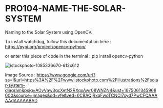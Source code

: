 # PRO104-NAME-THE-SOLAR-SYSTEM

Naming to the Solar System using OpenCV.

To install watchdog, follow this documentation here : https://pypi.org/project/opencv-python/

or enter this piece of code in the terminal : pip install opencv-python

![istockphoto-1085336670-612x612](https://user-images.githubusercontent.com/91470382/215311199-35413064-192a-434d-ba2d-1697ae2d7561.jpg)

Image Source : https://www.google.com/url?sa=i&url=https%3A%2F%2Fwww.istockphoto.com%2Fillustrations%2Fsolar-system-diagram&psig=AOvVaw3gcXetN2RXqoAwr08WNZN4&ust=1675061345968000&source=images&cd=vfe&ved=0CBAQjRxqFwoTCNCI7cyd7PwCFQAAAAAdAAAAABAD
